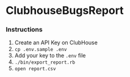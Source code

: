# ClubhouseBugsReport

### Instructions
1. Create an API Key on ClubHouse
2. `cp .env.sample .env`
3. Add your key to the `.env` file
4. `./bin/export_report.rb`
5. `open report.csv`
